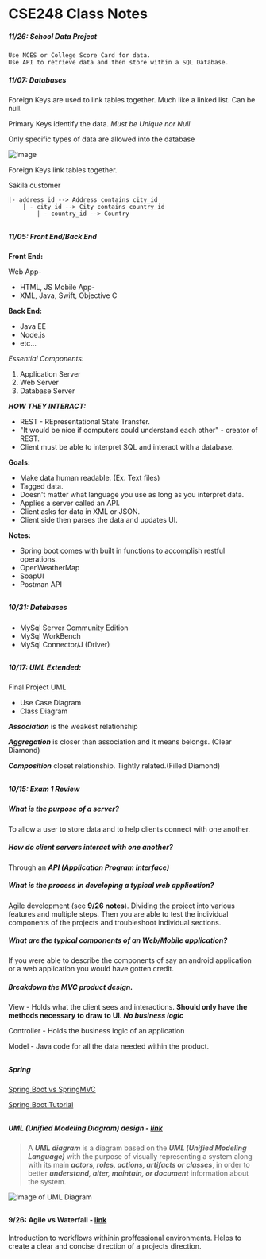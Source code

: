 # CSE248 Class Notes

##### 11/26: School Data Project


	Use NCES or College Score Card for data.
    Use API to retrieve data and then store within a SQL Database.


##### 11/07: Databases

Foreign Keys are used to link tables together. Much like a linked list. Can be null.

Primary Keys identify the data. *Must be Unique nor Null*

Only specific types of data are allowed into the database

![Image](https://i.imgur.com/HVSDyTr.png)

Foreign Keys link tables together.

Sakila customer
	
    |- address_id --> Address contains city_id
		| - city_id --> City contains country_id
			| - country_id --> Country
		

##

##### 11/05: Front End/Back End

**Front End:**

Web App-
* HTML, JS
Mobile App-
* XML, Java, Swift, Objective C

**Back End:**

* Java EE
* Node.js
* etc...

_Essential Components:_

1. Application Server
2. Web Server
3. Database Server 

___HOW THEY INTERACT:___

* REST - REpresentational State Transfer.
* "It would be nice if computers could understand each other" - creator of REST.
* Client must be able to interpret SQL and interact with a database.

__Goals:__

* Make data human readable. (Ex. Text files)
* Tagged data.
* Doesn't matter what language you use as long as you interpret data.
* Applies a server called an API.
* Client asks for data in XML or JSON.
* Client side then parses the data and updates UI.

__Notes:__

* Spring boot comes with built in functions to accomplish restful operations.
* OpenWeatherMap
* SoapUI
* Postman API

##

##### 10/31: Databases
- MySql Server Community Edition
- MySql WorkBench
- MySql Connector/J (Driver)

## 

##### 10/17: UML Extended:

Final Project UML
- Use Case Diagram
- Class Diagram

___Association___ is the weakest relationship

___Aggregation___ is closer than association and it means belongs. (Clear Diamond)

___Composition___ closet relationship. Tightly related.(Filled Diamond)

##

  
  ##### 10/15: Exam 1 Review
  ##### What is the purpose of a server?
  To allow a user to store data and to help clients connect with one another. 
  
  ##### How do client servers interact with one another?
  	
  Through an __*API (Application Program Interface)*__
  
  ##### What is the process in developing a typical web application?
   
 Agile development (see __9/26 notes__). Dividing the project into various features and multiple steps. Then you are able to test the individual components of the projects and troubleshoot individual sections.
 
 ##### What are the typical components of an Web/Mobile application?
 
 If you were able to describe the components of say an android application or a web application you would have gotten credit.
 
 ##### Breakdown the MVC product design.
 
 View - Holds what the client sees and interactions. __Should only have the methods necessary to draw to UI. *No business logic*__
 
 Controller - Holds the business logic of an application
 
 Model - Java code for all the data needed within the product.
 
##

##### Spring

[Spring Boot vs SpringMVC](https://www.javadevjournal.com/spring-boot/spring-boot-vs-spring-mvc/)
 
[Spring Boot Tutorial](https://auth0.com/blog/developing-a-restful-client-with-retrofit-and-spring-boot/?utm_source=reddit&utm_medium=sc&utm_campaign=retrofit_spring)
 
## 
 
##### UML (Unified Modeling Diagram) design - [link](https://www.uml-diagrams.org/)
 
 > A __*UML diagram*__ is a diagram based on the __*UML (Unified Modeling Language)*__ with the purpose of visually representing a system along with its main __*actors, roles, actions, artifacts or classes*__, in order to better __*understand, alter, maintain, or document*__ information about the system.
 
 ![Image of UML Diagram](https://d3n817fwly711g.cloudfront.net/uploads/2012/02/UML-Diagram-types-1-1024x658.png)
 
 
##

  #### 9/26: Agile vs Waterfall - [link](http://www.agilenutshell.com/) 
  Introduction to workflows withinin proffessional environments. Helps to create a clear and concise direction of a projects direction.
  
 ##

